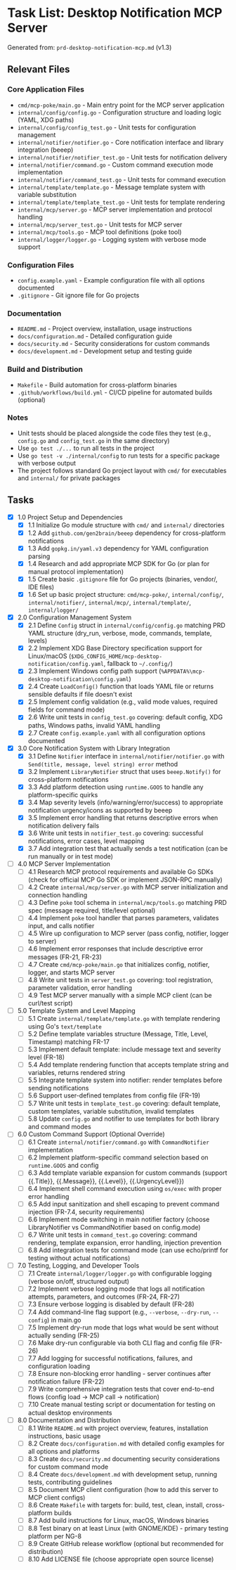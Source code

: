 # Task List: Desktop Notification MCP Server

Generated from: `prd-desktop-notification-mcp.md` (v1.3)

## Relevant Files

### Core Application Files
- `cmd/mcp-poke/main.go` - Main entry point for the MCP server application
- `internal/config/config.go` - Configuration structure and loading logic (YAML, XDG paths)
- `internal/config/config_test.go` - Unit tests for configuration management
- `internal/notifier/notifier.go` - Core notification interface and library integration (beeep)
- `internal/notifier/notifier_test.go` - Unit tests for notification delivery
- `internal/notifier/command.go` - Custom command execution mode implementation
- `internal/notifier/command_test.go` - Unit tests for command execution
- `internal/template/template.go` - Message template system with variable substitution
- `internal/template/template_test.go` - Unit tests for template rendering
- `internal/mcp/server.go` - MCP server implementation and protocol handling
- `internal/mcp/server_test.go` - Unit tests for MCP server
- `internal/mcp/tools.go` - MCP tool definitions (poke tool)
- `internal/logger/logger.go` - Logging system with verbose mode support

### Configuration Files
- `config.example.yaml` - Example configuration file with all options documented
- `.gitignore` - Git ignore file for Go projects

### Documentation
- `README.md` - Project overview, installation, usage instructions
- `docs/configuration.md` - Detailed configuration guide
- `docs/security.md` - Security considerations for custom commands
- `docs/development.md` - Development setup and testing guide

### Build and Distribution
- `Makefile` - Build automation for cross-platform binaries
- `.github/workflows/build.yml` - CI/CD pipeline for automated builds (optional)

### Notes

- Unit tests should be placed alongside the code files they test (e.g., `config.go` and `config_test.go` in the same directory)
- Use `go test ./...` to run all tests in the project
- Use `go test -v ./internal/config` to run tests for a specific package with verbose output
- The project follows standard Go project layout with `cmd/` for executables and `internal/` for private packages

## Tasks

- [x] 1.0 Project Setup and Dependencies
  - [x] 1.1 Initialize Go module structure with `cmd/` and `internal/` directories
  - [x] 1.2 Add `github.com/gen2brain/beeep` dependency for cross-platform notifications
  - [x] 1.3 Add `gopkg.in/yaml.v3` dependency for YAML configuration parsing
  - [x] 1.4 Research and add appropriate MCP SDK for Go (or plan for manual protocol implementation)
  - [x] 1.5 Create basic `.gitignore` file for Go projects (binaries, vendor/, IDE files)
  - [x] 1.6 Set up basic project structure: `cmd/mcp-poke/`, `internal/config/`, `internal/notifier/`, `internal/mcp/`, `internal/template/`, `internal/logger/`

- [x] 2.0 Configuration Management System
  - [x] 2.1 Define `Config` struct in `internal/config/config.go` matching PRD YAML structure (dry_run, verbose, mode, commands, template, levels)
  - [x] 2.2 Implement XDG Base Directory specification support for Linux/macOS (`$XDG_CONFIG_HOME/mcp-desktop-notification/config.yaml`, fallback to `~/.config/`)
  - [x] 2.3 Implement Windows config path support (`%APPDATA%\mcp-desktop-notification\config.yaml`)
  - [x] 2.4 Create `LoadConfig()` function that loads YAML file or returns sensible defaults if file doesn't exist
  - [x] 2.5 Implement config validation (e.g., valid mode values, required fields for command mode)
  - [x] 2.6 Write unit tests in `config_test.go` covering: default config, XDG paths, Windows paths, invalid YAML handling
  - [x] 2.7 Create `config.example.yaml` with all configuration options documented

- [x] 3.0 Core Notification System with Library Integration
  - [x] 3.1 Define `Notifier` interface in `internal/notifier/notifier.go` with `Send(title, message, level string) error` method
  - [x] 3.2 Implement `LibraryNotifier` struct that uses `beeep.Notify()` for cross-platform notifications
  - [x] 3.3 Add platform detection using `runtime.GOOS` to handle any platform-specific quirks
  - [x] 3.4 Map severity levels (info/warning/error/success) to appropriate notification urgency/icons as supported by beeep
  - [x] 3.5 Implement error handling that returns descriptive errors when notification delivery fails
  - [x] 3.6 Write unit tests in `notifier_test.go` covering: successful notifications, error cases, level mapping
  - [x] 3.7 Add integration test that actually sends a test notification (can be run manually or in test mode)

- [ ] 4.0 MCP Server Implementation
  - [ ] 4.1 Research MCP protocol requirements and available Go SDKs (check for official MCP Go SDK or implement JSON-RPC manually)
  - [ ] 4.2 Create `internal/mcp/server.go` with MCP server initialization and connection handling
  - [ ] 4.3 Define `poke` tool schema in `internal/mcp/tools.go` matching PRD spec (message required, title/level optional)
  - [ ] 4.4 Implement `poke` tool handler that parses parameters, validates input, and calls notifier
  - [ ] 4.5 Wire up configuration to MCP server (pass config, notifier, logger to server)
  - [ ] 4.6 Implement error responses that include descriptive error messages (FR-21, FR-23)
  - [ ] 4.7 Create `cmd/mcp-poke/main.go` that initializes config, notifier, logger, and starts MCP server
  - [ ] 4.8 Write unit tests in `server_test.go` covering: tool registration, parameter validation, error handling
  - [ ] 4.9 Test MCP server manually with a simple MCP client (can be curl/test script)

- [ ] 5.0 Template System and Level Mapping
  - [ ] 5.1 Create `internal/template/template.go` with template rendering using Go's `text/template`
  - [ ] 5.2 Define template variables structure (Message, Title, Level, Timestamp) matching FR-17
  - [ ] 5.3 Implement default template: include message text and severity level (FR-18)
  - [ ] 5.4 Add template rendering function that accepts template string and variables, returns rendered string
  - [ ] 5.5 Integrate template system into notifier: render templates before sending notifications
  - [ ] 5.6 Support user-defined templates from config file (FR-19)
  - [ ] 5.7 Write unit tests in `template_test.go` covering: default template, custom templates, variable substitution, invalid templates
  - [ ] 5.8 Update `config.go` and notifier to use templates for both library and command modes

- [ ] 6.0 Custom Command Support (Optional Override)
  - [ ] 6.1 Create `internal/notifier/command.go` with `CommandNotifier` implementation
  - [ ] 6.2 Implement platform-specific command selection based on `runtime.GOOS` and config
  - [ ] 6.3 Add template variable expansion for custom commands (support {{.Title}}, {{.Message}}, {{.Level}}, {{.UrgencyLevel}})
  - [ ] 6.4 Implement shell command execution using `os/exec` with proper error handling
  - [ ] 6.5 Add input sanitization and shell escaping to prevent command injection (FR-7.4, security requirements)
  - [ ] 6.6 Implement mode switching in main notifier factory (choose LibraryNotifier vs CommandNotifier based on config.mode)
  - [ ] 6.7 Write unit tests in `command_test.go` covering: command rendering, template expansion, error handling, injection prevention
  - [ ] 6.8 Add integration tests for command mode (can use echo/printf for testing without actual notifications)

- [ ] 7.0 Testing, Logging, and Developer Tools
  - [ ] 7.1 Create `internal/logger/logger.go` with configurable logging (verbose on/off, structured output)
  - [ ] 7.2 Implement verbose logging mode that logs all notification attempts, parameters, and outcomes (FR-24, FR-27)
  - [ ] 7.3 Ensure verbose logging is disabled by default (FR-28)
  - [ ] 7.4 Add command-line flag support (e.g., `--verbose`, `--dry-run`, `--config`) in main.go
  - [ ] 7.5 Implement dry-run mode that logs what would be sent without actually sending (FR-25)
  - [ ] 7.6 Make dry-run configurable via both CLI flag and config file (FR-26)
  - [ ] 7.7 Add logging for successful notifications, failures, and configuration loading
  - [ ] 7.8 Ensure non-blocking error handling - server continues after notification failure (FR-22)
  - [ ] 7.9 Write comprehensive integration tests that cover end-to-end flows (config load → MCP call → notification)
  - [ ] 7.10 Create manual testing script or documentation for testing on actual desktop environments

- [ ] 8.0 Documentation and Distribution
  - [ ] 8.1 Write `README.md` with project overview, features, installation instructions, basic usage
  - [ ] 8.2 Create `docs/configuration.md` with detailed config examples for all options and platforms
  - [ ] 8.3 Create `docs/security.md` documenting security considerations for custom command mode
  - [ ] 8.4 Create `docs/development.md` with development setup, running tests, contributing guidelines
  - [ ] 8.5 Document MCP client configuration (how to add this server to MCP client configs)
  - [ ] 8.6 Create `Makefile` with targets for: build, test, clean, install, cross-platform builds
  - [ ] 8.7 Add build instructions for Linux, macOS, Windows binaries
  - [ ] 8.8 Test binary on at least Linux (with GNOME/KDE) - primary testing platform per NG-8
  - [ ] 8.9 Create GitHub release workflow (optional but recommended for distribution)
  - [ ] 8.10 Add LICENSE file (choose appropriate open source license)
